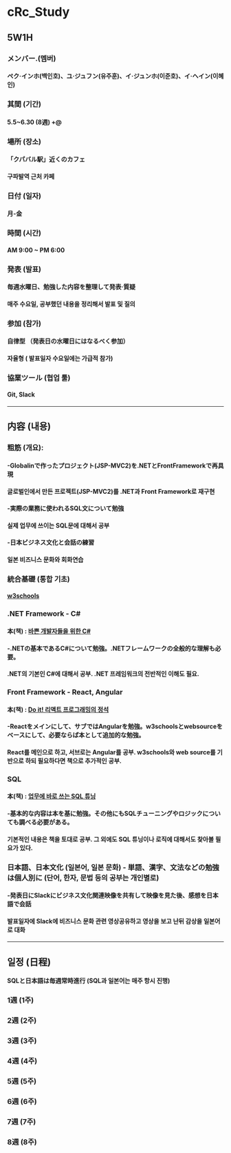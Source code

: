 # cRc_Study

## 5W1H

### メンバー.(멤버)
#### **ペク·インホ**(백인호)、**ユ·ジュフン**(유주훈)、**イ·ジュンホ**(이준호)、**イ·ヘイン**(이혜인)  

### 其間 (기간) 
#### 5.5~6.30 (8週) +@

### 場所 (장소)
#### 「クパバル駅」近くのカフェ
#### 구파발역 근처 카페

### 日付 (일자)
#### 月-金

### 時間 (시간)
#### AM 9:00 ~ PM 6:00

### 発表 (발표)
#### 毎週水曜日、勉強した内容を整理して発表·質疑
#### 매주 수요일, 공부했던 내용을 정리해서 발표 및 질의

### 参加 (참가) 
#### 自律型 （発表日の水曜日にはなるべく参加）
#### 자율형 ( 발표일자 수요일에는 가급적  참가)

### 協業ツール (협업 툴)
#### Git, Slack 

------

## 内容 (내용)

### 粗筋 (개요):
#### -Globalinで作ったプロジェクト(JSP-MVC2)を.NETとFrontFrameworkで再具現
#### 글로벌인에서 만든 프로젝트(JSP-MVC2)를 .NET과 Front Framework로 재구현
#### -実際の業務に使われるSQL文について勉強
#### 실제 업무에 쓰이는 SQL문에 대해서 공부
#### -日本ビジネス文化と会話の練習
#### 일본 비즈니스 문화와 회화연습

### 統合基礎 (통합 기초)
#### [w3schools](https://www.w3schools.com/cs/index.php)

### .NET Framework - C#
#### 本(책) : [바쁜 개발자들을 위한 C#](http://www.kyobobook.co.kr/product/detailViewKor.laf?mallGb=KOR&ejkGb=KOR&barcode=9791195484539)
#### -.NETの基本であるC#について勉強。.NETフレームワークの全般的な理解も必要。
#### .NET의 기본인 C#에 대해서 공부. .NET 프레임워크의 전반적인 이해도 필요.

###  Front Framework - React, Angular 
#### 本(책) : [Do it! 리액트 프로그래밍의 정석](http://www.yes24.com/Product/Goods/87631428)
#### -Reactをメインにして、サブではAngularを勉強。w3schoolsとwebsourceをベースにして、必要ならば本として追加的な勉強。
#### React를 메인으로 하고, 서브로는 Angular를 공부. w3schools와 web source를 기반으로 하되 필요하다면 책으로 추가적인 공부.

###  SQL
#### 本(책) : [업무에 바로 쓰는 SQL 튜닝](http://www.yes24.com/Product/Goods/102382080)
#### -基本的な内容は本を基に勉強。その他にもSQLチューニングやロジックについても調べる必要がある。
#### 기본적인 내용은 책을 토대로 공부. 그 외에도 SQL 튜닝이나 로직에 대해서도 찾아볼 필요가 있다.

###  日本語、日本文化 (일본어, 일본 문화) - 単語、漢字、文法などの勉強は個人別に (단어, 한자, 문법 등의 공부는 개인별로)
#### -発表日にSlackにビジネス文化関連映像を共有して映像を見た後、感想を日本語で会話
#### 발표일자에 Slack에 비즈니스 문화 관련 영상공유하고 영상을 보고 난뒤 감상을 일본어로 대화 

-----

## 일정 (日程)

#### SQLと日本語は毎週常時進行 (SQL과 일본어는 매주 항시 진행)

### 1週 (1주)


### 2週 (2주)


### 3週 (3주)


### 4週 (4주)


### 5週 (5주)


### 6週 (6주)


### 7週 (7주)


### 8週 (8주)



